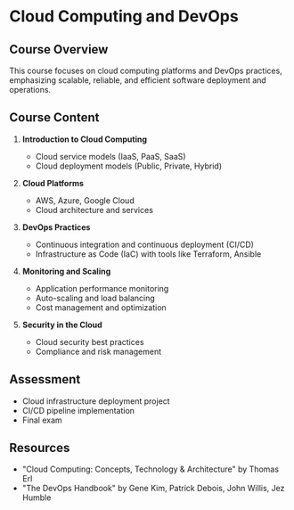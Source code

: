 # Cloud Computing and DevOps

## Course Overview
This course focuses on cloud computing platforms and DevOps practices, emphasizing scalable, reliable, and efficient software deployment and operations.

## Course Content
1. **Introduction to Cloud Computing**
   - Cloud service models (IaaS, PaaS, SaaS)
   - Cloud deployment models (Public, Private, Hybrid)

2. **Cloud Platforms**
   - AWS, Azure, Google Cloud
   - Cloud architecture and services

3. **DevOps Practices**
   - Continuous integration and continuous deployment (CI/CD)
   - Infrastructure as Code (IaC) with tools like Terraform, Ansible

4. **Monitoring and Scaling**
   - Application performance monitoring
   - Auto-scaling and load balancing
   - Cost management and optimization

5. **Security in the Cloud**
   - Cloud security best practices
   - Compliance and risk management

## Assessment
- Cloud infrastructure deployment project
- CI/CD pipeline implementation
- Final exam

## Resources
- "Cloud Computing: Concepts, Technology & Architecture" by Thomas Erl
- "The DevOps Handbook" by Gene Kim, Patrick Debois, John Willis, Jez Humble
